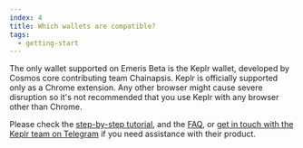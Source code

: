 ```yaml
---
index: 4
title: Which wallets are compatible?
tags: 
  - getting-start
---
```


The only wallet supported on Emeris Beta is the Keplr wallet, developed by Cosmos core contributing team Chainapsis. Keplr is officially supported only as a Chrome extension. Any other browser might cause severe disruption so it's not recommended that you use Keplr with any browser other than Chrome.

Please check the [step-by-step tutorial](https://medium.com/chainapsis/how-to-use-keplr-wallet-40afc80907f6), and the [FAQ](https://www.notion.so/Keplr-FAQ-fb81c36e9bc3483484a184e315cfc6ba#eb9ef48887434ed3bb6817f947d4354c), or [get in touch with the Keplr team on Telegram]((https://www.notion.so/Keplr-FAQ-fb81c36e9bc3483484a184e315cfc6ba#eb9ef48887434ed3bb6817f947d4354c)) if you need assistance with their product.
